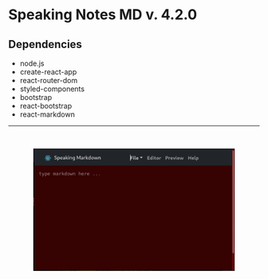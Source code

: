 # Speaking Notes MD  v. 4.2.0

## Dependencies
- node.js
- create-react-app
- react-router-dom
- styled-components
- bootstrap
- react-bootstrap
- react-markdown

___

<br>
<p align='center'>
<img src='../screenshots/screenshot-speaking-notes-v.4.2.0.png' width='80%' alt='screenshot app-window v.4.2.0'>
</p>